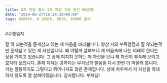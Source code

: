 ```yaml
---
title: 8차 천일 결사 1차 백일 기도 정진 96일째
date: "2014-06-27T16:24:38+09:00"
tags: 8000th, 8-100th, 96th, 10000 결사
---
```


#수행일지

잘 않 되는것을 문제삼고 있는 제 마음을 바라봅니다. 항상 저의 부족함점과 잘 않되는것만 문제삼고 있는 제 자신입니다. 왜 이럴까 살펴보니 제 마음속에 나는 이래야 한다는 상을 가지고 있습니다. 그 상에 미치지 못하는 저 자신을 보니 제 자신이 부족해 보이고 모자라 보입니다. 존재 자체는 공하다는 부처님의 말씀을 다시 한번 더 떠올려 봅니다. 저는 열등하지도 그렇다고 뛰어나지도 않은 존재입니다. 상에 치우쳐서 저 자신을 학대하지 않도록 잘 살펴야겠습니다. 감사합니다. 부처님!
